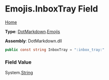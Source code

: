 # Emojis\.InboxTray Field

[Home](../../../README.md)

**Type**: [DotMarkdown](../../README.md)\.[Emojis](../README.md)

**Assembly**: DotMarkdown\.dll

```csharp
public const string InboxTray = ":inbox_tray:"
```

### Field Value

System\.[String](https://docs.microsoft.com/en-us/dotnet/api/system.string)